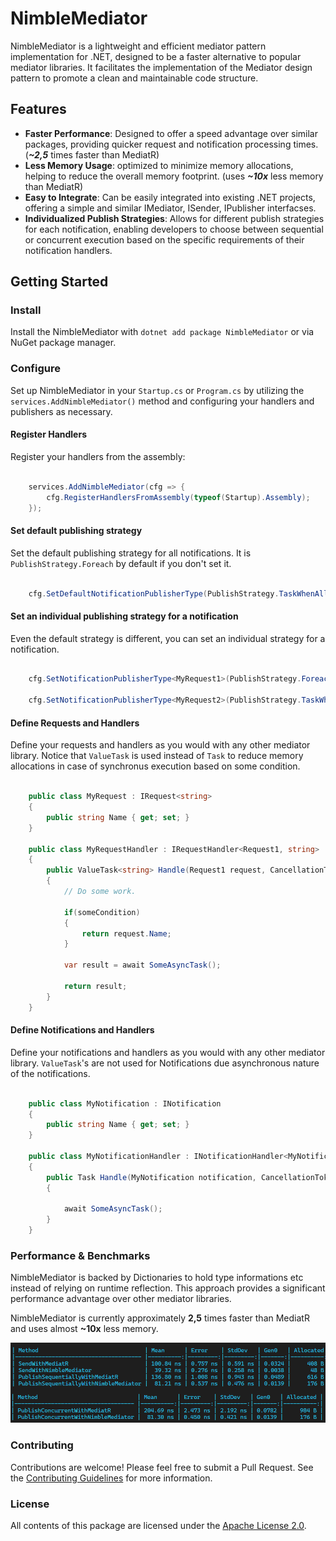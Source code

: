 # NimbleMediator

NimbleMediator is a lightweight and efficient mediator pattern implementation for .NET, designed to be a faster alternative to popular mediator libraries. It facilitates the implementation of the Mediator design pattern to promote a clean and maintainable code structure.

## Features

- **Faster Performance**: Designed to offer a speed advantage over similar packages, providing quicker request and notification processing times. (***~2,5*** times faster than MediatR)
- **Less Memory Usage**: optimized to minimize memory allocations, helping to reduce the overall memory footprint. (uses ***~10x*** less memory than MediatR)
- **Easy to Integrate**:  Can be easily integrated into existing .NET projects, offering a simple and similar IMediator, ISender, IPublisher interfacses.
- **Individualized Publish Strategies**:  Allows for different publish strategies for each notification, enabling developers to choose between sequential or concurrent execution based on the specific requirements of their notification handlers.


## Getting Started

### Install
Install the NimbleMediator with ```dotnet add package NimbleMediator``` or via NuGet package manager.

### Configure
Set up NimbleMediator in your ``Startup.cs`` or ``Program.cs`` by utilizing the ``services.AddNimbleMediator()`` method and configuring your handlers and publishers as necessary.

#### Register Handlers
Register your handlers from the assembly:
    
```csharp

    services.AddNimbleMediator(cfg => {
        cfg.RegisterHandlersFromAssembly(typeof(Startup).Assembly);
    });

```

#### Set default publishing strategy
Set the default publishing strategy for all notifications.
It is ``PublishStrategy.Foreach`` by default if you don't set it.

```csharp

    cfg.SetDefaultNotificationPublisherType(PublishStrategy.TaskWhenAll);

```

#### Set an individual publishing strategy for a notification
Even the default strategy is different, you can set an individual strategy for a notification.

```csharp

    cfg.SetNotificationPublisherType<MyRequest1>(PublishStrategy.Foreach);

    cfg.SetNotificationPublisherType<MyRequest2>(PublishStrategy.TaskWhenAll);

```

#### Define Requests and Handlers
Define your requests and handlers as you would with any other mediator library.
Notice that ``ValueTask`` is used instead of ``Task`` to reduce memory allocations in case of synchronus execution based on some condition.


```csharp

    public class MyRequest : IRequest<string> 
    { 
        public string Name { get; set; }
    }

    public class MyRequestHandler : IRequestHandler<Request1, string>
    {
        public ValueTask<string> Handle(Request1 request, CancellationToken cancellationToken)
        {
            // Do some work.

            if(someCondition)
            {
                return request.Name;
            }

            var result = await SomeAsyncTask();

            return result;
        }
    }

```

#### Define Notifications and Handlers
Define your notifications and handlers as you would with any other mediator library.
``ValueTask``'s are not used for Notifications due asynchronous nature of the notifications.

```csharp

    public class MyNotification : INotification 
    { 
        public string Name { get; set; }
    }

    public class MyNotificationHandler : INotificationHandler<MyNotification>
    {
        public Task Handle(MyNotification notification, CancellationToken cancellationToken)
        {

            await SomeAsyncTask();
        }
    }

```

### Performance & Benchmarks

NimbleMediator is backed by Dictionaries to hold type informations etc instead of relying on runtime reflection. This approach provides a significant performance advantage over other mediator libraries.

NimbleMediator is currently approximately **2,5** times faster than MediatR and uses almost **~10x** less memory.

![Benchmark](benchmarks/benchmarks.png)

### Contributing

Contributions are welcome! Please feel free to submit a Pull Request. See the [Contributing Guidelines](CONTRIBUTING.md) for more information.

### License
All contents of this package are licensed under the [Apache License 2.0](LICENSE).